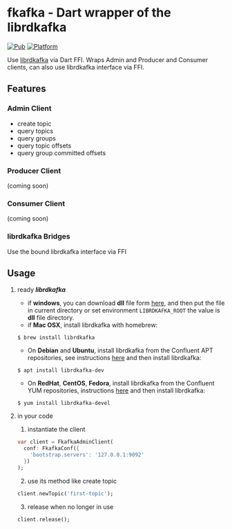# fkafka - Dart wrapper of the librdkafka

[![Pub](https://img.shields.io/badge/pub-v1.0.2-blue?style=flat-square)](https://pub.dev/packages/fkafka_ffi)
[![Platform](https://img.shields.io/badge/platform-ANDROID%20%7C%20IOS%20%7C%20LINUX%20%7C%20MACOS%20%7C%20WINDOWS-ff69b4.svg?style=flat-square)](https://github.com/headone/fkafka)

Use [librdkafka](https://github.com/edenhill/librdkafka) via Dart FFI. Wraps Admin and Producer and Consumer clients, can also use librdkafka interface via FFI.

## Features

### Admin Client

- create topic
- query topics
- query groups
- query topic offsets
- query group committed offsets

### Producer Client

(coming soon)

### Consumer Client

(coming soon)

### librdkafka Bridges

Use the bound librdkafka interface via FFI

## Usage

1. ready ***librdkafka***

   - if **windows**, you can download **dll** file form [here](https://github.com/headone/fkafka/tree/master/lib/librdkafka), and then put the file in current directory or set environment `LIBRDKAFKA_ROOT` the value is **dll** file directory.
   - if **Mac OSX**, install librdkafka with homebrew:

   ```shell
   $ brew install librdkafka
   ```

   - On **Debian** and **Ubuntu**, install librdkafka from the Confluent APT repositories, see instructions [here](https://docs.confluent.io/platform/current/installation/installing_cp/deb-ubuntu.html#get-the-software) and then install librdkafka:

   ```shell
   $ apt install librdkafka-dev
   ```

   - On **RedHat**, **CentOS**, **Fedora**, install librdkafka from the Confluent YUM repositories, instructions [here](https://docs.confluent.io/platform/current/installation/installing_cp/rhel-centos.html#get-the-software) and then install librdkafka:

   ```shell
   $ yum install librdkafka-devel
   ```

1. in your code

   1. instantiate the client

   ```dart
   var client = FkafkaAdminClient(
     conf: FkafkaConf({
       'bootstrap.servers': '127.0.0.1:9092'
     })
   );
   ```

   2. use its method like create topic

   ```dart
   client.newTopic('first-topic');
   ```

   3. release when no longer in use

   ```dart
   client.release();
   ```

